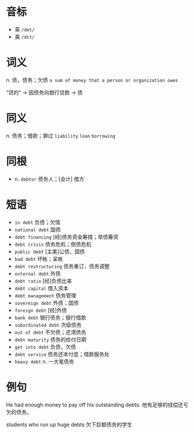 # 音标

- 英 `/det/`
- 美 `/dɛt/`

# 词义

n. 债，债务；欠债
`a sum of money that a person or organization owes`



“贷的” → 因债务向银行贷款 → 债

# 同义

n. 债务；借款；罪过
`liability` `loan` `borrowing`

# 同根

- n. `debtor` 债务人；[会计] 借方

# 短语

- `in debt` 负债；欠情
- `national debt` 国债
- `debt financing` [经]债务资金筹措；举债筹资
- `debt crisis` 债务危机；倒债危机
- `public debt` [主美]公债，国债
- `bad debt` 坏帐；呆帐
- `debt restructuring` 债务重订，债务调整
- `external debt` 外债
- `debt ratio` [经]负债比率
- `debt capital` 借入资本
- `debt management` 债务管理
- `sovereign debt` 外债；国债
- `foreign debt` [经]外债
- `bank debt` 银行债务；银行借款
- `subordinated debt` 次级债务
- `out of debt` 不欠债；还清债务
- `debt maturity` 债务的给付日期
- `get into debt` 负债，欠债
- `debt service` 债务还本付息；借款服务处
- `heavy debt` n. 一大笔债务

# 例句

He had enough money to pay off his outstanding debts.
他有足够的钱偿还亏欠的债务。

students who run up huge debts
欠下巨额债务的学生


